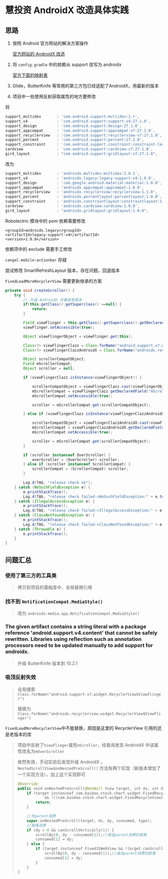 # 慧投资 AndroidX 改造具体实践

## 思路

1. 按照 Android 官方网站的解决方案操作 

   [官方网站的 AndroidX 改造](https://developer.android.com/jetpack/androidx/migrate)

2. 将 `config.gradle` 中的依赖从 support 改写为 androidx

    [官方下载的映射表](../../../Downloads/androidx-artifact-mapping.csv) 

3. Glide，ButterKnife 等常用的第三方包已经适配了AndroidX，用最新的版本

4. 项目中一些使用反射获取属性的地方要修改



将

```groovy
support_multidex       : 'com.android.support:multidex:1.+',
support_v4             : 'com.android.support:support-v4:27.1.0',
support_design         : 'com.android.support:design:27.1.0',
support_appcompat      : 'com.android.support:appcompat-v7:27.1.0',
support_recyclerview   : 'com.android.support:recyclerview-v7:27.1.0',
support_percent        : 'com.android.support:percent:27.1.0',
support_constraint     : 'com.android.support.constraint:constraint-layout:1.0.2',
cardview               : 'com.android.support:cardview-v7:27.1.0',
gird_layout            : "com.android.support:gridlayout-v7:27.1.0",
```

改为

```groovy
support_multidex       : 'androidx.multidex:multidex:2.0.1',
support_v4             : 'androidx.legacy:legacy-support-v4:1.0.0',
support_design         : 'com.google.android.material:material:1.0.0',
support_appcompat      : 'androidx.appcompat:appcompat:1.0.0',
support_recyclerview   : 'androidx.recyclerview:recyclerview:1.1.0',
support_percent        : 'androidx.percentlayout:percentlayout:1.0.0',
support_constraint     : 'androidx.constraintlayout:constraintlayout:1.1.3',
cardview               : 'androidx.cardview:cardview:1.0.0',
gird_layout            : "androidx.gridlayout:gridlayout:1.0.0",
```



Robolectric 模块中的 pom 依赖需要修改

```
<groupId>androidx.legacy</groupId>
<artifactId>legacy-support-v4</artifactId>
<version>1.0.0</version>
```

依赖项中的 exclude 需要手工修改

`cangol.mobile:actionbar` 存疑



尝试修改 SmartRefreshLayout 版本，存在问题，回退版本



`FixedLoadMoreRecyclerView` 需要更新继承的方案

```java
private void createScroller() {
    try {
        // 升级 AndroidX 并兼容老版本
        if(this.getClass().getSuperclass() ==null) {
            return;
        }

        Field viewFlinger = this.getClass().getSuperclass().getDeclaredField("mViewFlinger");
        viewFlinger.setAccessible(true);

        Object viewFlingerObject = viewFlinger.get(this);

        Class<?> viewFlingerClazz = Class.forName("android.support.v7.widget.RecyclerView$ViewFlinger");
        Class<?> viewFlingerClazzAndroidX = Class.forName("androidx.recyclerview.widget.RecyclerView$ViewFlinger");

        Object scrollerCompatObject;
        Field mScrollerCompat;
        Object scroller = null;

        if (viewFlingerClazz.isInstance(viewFlingerObject)) {

            scrollerCompatObject = viewFlingerClazz.cast(viewFlingerObject);
            mScrollerCompat = viewFlingerClazz.getDeclaredField("mScroller");
            mScrollerCompat.setAccessible(true);

            scroller = mScrollerCompat.get(scrollerCompatObject);

        } else if (viewFlingerClazz.isInstance(viewFlingerClazzAndroidX)) {

            scrollerCompatObject = viewFlingerClazzAndroidX.cast(viewFlingerObject);
            mScrollerCompat = viewFlingerClazzAndroidX.getDeclaredField("mOverScroller");
            mScrollerCompat.setAccessible(true);

            scroller = mScrollerCompat.get(scrollerCompatObject);
        }

        if (scroller instanceof OverScroller) {
            overScroller = (OverScroller) scroller;
        } else if (scroller instanceof ScrollerCompat) {
            scrollerCompat = (ScrollerCompat) scroller;
        }

        Log.d(TAG, "release check ok");
    } catch (NoSuchFieldException e) {
        e.printStackTrace();
        Log.d(TAG, "release check failed->NoSuchFieldException:" + e.toString());
    } catch (IllegalAccessException e) {
        e.printStackTrace();
        Log.d(TAG, "release check failed->IllegalAccessException:" + e.toString());
    } catch (ClassNotFoundException e) {
        e.printStackTrace();
        Log.d(TAG, "release check failed->ClassNotFoundException:" + e.toString());
    } catch (Throwable e) {
        e.printStackTrace();
    }
}
```



## 问题汇总

### 使用了第三方的工具类

> 拷贝到项目的基础库中，全局替换引用


### 找不到 `NotificationCompat.MediaStyle()`  

> 改为 `androidx.media.app.NotificationCompat.MediaStyle()`

### The given artifact contains a string literal with a package reference 'android.support.v4.content' that cannot be safely rewritten. Libraries using reflection such as annotation processors need to be updated manually to add support for androidx.

> 升级 ButterKnife 版本到 10.2.1

### 吸顶反射失效

> 全局搜索`Class.forName("android.support.v7.widget.RecyclerView$ViewFlinger")`
>
> 替换为 `Class.forName("androidx.recyclerview.widget.RecyclerView$ViewFlinger")`

`FixedLoadMoreRecyclerView`中不能替换，原因是这里的 RecyclerView 引用的还是老版本的库

> 项目中反射了`ViewFlinger`属性`mScroller`，经查询发现 AndroidX 中该属性改名为`mOverScroller`

> 依然失效，手动实验后发现升级 AndroidX ，`NestedScrollView$onNestedPreScroll()` 方法有两个实现（新版本增加了一个实现方法），加上这个实现即可
>
> ```kotlin
> @Override
> public void onNestedPreScroll(@NonNull View target, int dx, int dy, @NonNull int[] consumed, int type) {
>     if (target instanceof com.baidao.stock.chart.widget.FixedRecycleView
>             && !((com.baidao.stock.chart.widget.FixedRecycleView) target).isEnableDispatch()) {
>         return;
>     }
> 
>     //先parent消费
>     super.onNestedPreScroll(target, dx, dy, consumed, type);
>     //我再消费
>     if (dy > 0 && canScrollVertically(1)) {
>         scrollBy(0, dy - consumed[1]);//减去parent消费的距离
>         consumed[1] = dy;
>     } else {
>         if (target instanceof FixedJSWebView && !target.canScrollVertically(dy)) {
>             scrollBy(0, dy - consumed[1]);//减去parent消费的距离
>             consumed[1] = dy;
>         }
>     }
> }
> ```
>
> 

